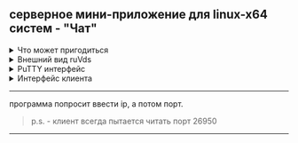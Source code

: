 ## серверное мини-приложение для linux-x64 систем - "Чат"

<details><summary> Что может пригодиться </summary>

> git. для того, чтобы им пользоваться, установите его на linux-устройство </br>
> arch -> ``` pacman -S git ``` </br>
> debian -> ``` apt-get install git ``` </br> 
</details>

<details><summary> Внешний вид ruVds </summary>
  
![](readme-screenshots/main.bmp)
</details>
<details><summary> PuTTY интерфейс</summary>

> ```Подключившись к vds машине по ssh далее идет установка этого терминального приложения через git clone```</br>
> ```через git clone устанавливается репозиторий```</br>
> ```через cd пользователь добирается до ./ruVds-server-test/server/linux-x64/ruvds-tcp```</br>
> ```через chmod 755 ./ruvds-tcp пользователь получает разрешение на запуск приложения```</br>
> ```через ./ruvds-tcp пользователь запускает сервер приложение```</br>

![](readme-screenshots/server-executed.png)

> ``` далее на сервере пользователь вбивает внешний ip vds машины ```</br>
> ``` далее на сервере пользователь вбивает порт, по которому будет прослушивание ```</br>
> ``` profit ```</br>

![](readme-screenshots/server-and-clients.png)
</details>

<details><summary> Интерфейс клиента</summary>

> ``` по аналогии с запуском сервер-приложения запускается клиент-приложение ```</br>
> ``` но вместо ./ruVds-server-test/server/linux-x64/ruvds-tcp```</br>
> ``` нужно перейти по директории ./ruVds-server-test/client/linux-x64/ruvds-client ```</br>

-----------------

> ``` приложение попросит ввести внешний ip сервера, чтобы подключиться к нему ```</br>
> ``` если вы получите сообщение: Добро пожаловать на сервер "Еб***утые кролики"  ```</br>
> ``` то вы успешно подключились к серверу и теперь можете вывести справку командой help ```</br>
> ``` чтобы общаться с другими пользователями, напишите say и сообщение после него ```</br>
</details>

----------------------------------------

программа попросит ввести ip, а потом порт.

> p.s. - клиент всегда пытается читать порт 26950

----------------------------------------
